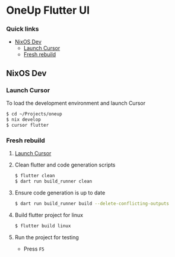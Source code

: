 # OneUp Flutter UI

### Quick links
* [NixOS Dev](#nixos-dev)
  * [Launch Cursor](#launch-cursor)
  * [Fresh rebuild](#fresh-rebuild)
 
## NixOS Dev

### Launch Cursor
To load the development environment and launch Cursor
```bash
$ cd ~/Projects/oneup
$ nix develop
$ cursor flutter
```

### Fresh rebuild
1. [Launch Cursor](#launch-cursor)

2. Clean flutter and code generation scripts
   ```bash
   $ flutter clean
   $ dart run build_runner clean
   ```
3. Ensure code generation is up to date 
   ```bash
   $ dart run build_runner build --delete-conflicting-outputs
   ```
4. Build flutter project for linux
   ```bash
   $ flutter build linux
   ```
5. Run the project for testing
   * Press `F5`

